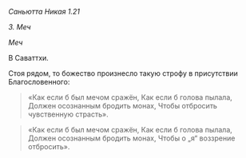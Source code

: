 *Саньютта Никая 1\.21*

*3\. Меч*

*Меч*

В Саваттхи\.

Стоя рядом, то божество произнесло такую строфу в присутствии Благословенного:

> «Как если б был мечом сражён,
> Как если б голова пылала,
> Должен осознанным бродить монах,
> Чтобы отбросить чувственную страсть»\.

> «Как если б был мечом сражён,
> Как если б голова пылала,
> Должен осознанным бродить монах,
> Чтобы о „я“ воззрение отбросить»\.
